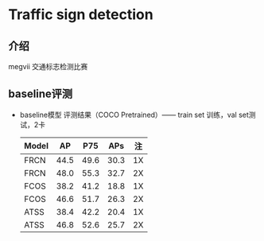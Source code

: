 # Traffic sign detection 

## 介绍
megvii 交通标志检测比赛

## baseline评测

- baseline模型 评测结果（COCO Pretrained）—— train set 训练，val set测试，2卡

  |Model|AP|P75|APs|注|
  |--- |--- |--      |--- |--- |
  |FRCN |44.5 |49.6 |30.3 |1X |
  |FRCN |48.0 |55.3 |32.7 |2X |
  |FCOS |38.2 |41.2 |18.8 |1X |
  |FCOS |46.6 |51.7 |26.3 |2X |
  |ATSS |38.4 |42.2 |20.4 |1X |
  |ATSS |46.8 |52.6 |25.7 |2X |

